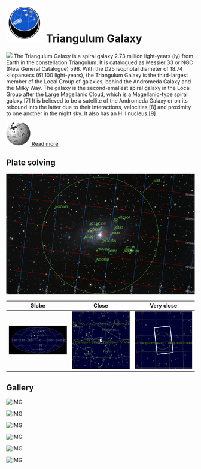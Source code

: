 # ![](..//Imaging//Common/pyl-tiny.png) Triangulum Galaxy
![](..//Imaging//JPEG/Triangulum_Galaxy+00+co.jpg)
The Triangulum Galaxy is a spiral galaxy 2.73 million light-years (ly) from Earth in the constellation Triangulum. It is catalogued as Messier 33 or NGC (New General Catalogue) 598. With the D25 isophotal diameter of 18.74 kiloparsecs (61,100 light-years), the Triangulum Galaxy is the third-largest member of the Local Group of galaxies, behind the Andromeda Galaxy and the Milky Way. The galaxy is the second-smallest spiral galaxy in the Local Group after the Large Magellanic Cloud, which is a Magellanic-type spiral galaxy.[7] It is believed to be a satellite of the Andromeda Galaxy or on its rebound into the latter due to their interactions, velocities,[8] and proximity to one another in the night sky. It also has an H II nucleus.[9]

[![](..//Imaging//Common/Wikipedia.png) Read more](https://en.wikipedia.org/wiki/Triangulum_Galaxy)
## Plate solving 


![IMG](..//Imaging//HD/Triangulum_Galaxy_Annotated.jpg)


| Globe | Close | Very close |
| ----- | ----- | ----- |
|![IMG](..//Imaging//HD/Triangulum_Galaxy_Globe.jpg) |![IMG](..//Imaging//HD/Triangulum_Galaxy_Close.jpg) |![IMG](..//Imaging//HD/Triangulum_Galaxy_Closer.jpg) |

## Gallery
![IMG](..//Imaging//JPEG/Triangulum_Galaxy+00+co.jpg) 

![IMG](..//Imaging//JPEG/Triangulum_Galaxy+01+co.jpg) 

![IMG](..//Imaging//JPEG/Triangulum_Galaxy+02+co.jpg) 

![IMG](..//Imaging//JPEG/Triangulum_Galaxy+03+co.jpg) 

![IMG](..//Imaging//JPEG/Triangulum_Galaxy+04+co.jpg) 

![IMG](..//Imaging//JPEG/Triangulum_Galaxy+00+bg.jpg)
